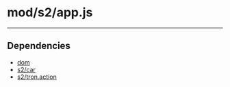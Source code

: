 # mod/s2/app.js

----

## Dependencies
* [dom](dom.md)
* [s2/car](s2/car.md)
* [s2/tron.action](s2/tron.action.md)